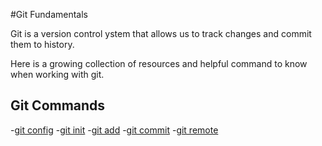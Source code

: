 #Git Fundamentals

Git is a version control ystem that allows us to track changes and commit them to history.

Here is a growing collection of resources and helpful command to know when working with git.

## Git Commands
-[git config](./commands/config.md)
-[git init](./commands/Init.md)
-[git add](./commands/Add.md)
-[git commit](./commands/Commit.md)
-[git remote](./commands/Remote.md)